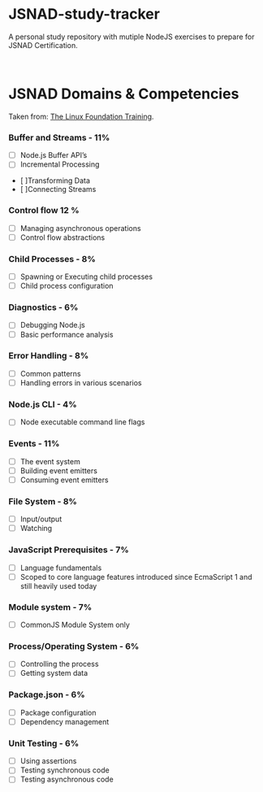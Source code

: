 # JSNAD-study-tracker
A personal study repository with mutiple NodeJS exercises to prepare for JSNAD Certification.

<br />

# JSNAD Domains & Competencies
Taken from: [The Linux Foundation Training](https://training.linuxfoundation.org/certification/jsnAd/).

### Buffer and Streams - 11%

- [ ] Node.js Buffer API’s
- [ ] Incremental Processing
- [ ]Transforming Data
- [ ]Connecting Streams

### Control flow 12 %
- [ ] Managing asynchronous operations
- [ ] Control flow abstractions

### Child Processes - 8%
- [ ] Spawning or Executing child processes
- [ ] Child process configuration

### Diagnostics - 6%
- [ ] Debugging Node.js
- [ ] Basic performance analysis

### Error Handling - 8%
- [ ] Common patterns
- [ ] Handling errors in various scenarios

### Node.js CLI - 4%
- [ ] Node executable command line flags

### Events - 11%
- [ ] The event system
- [ ] Building event emitters
- [ ] Consuming event emitters

### File System - 8%
- [ ] Input/output
- [ ] Watching

### JavaScript Prerequisites - 7%
- [ ] Language fundamentals
- [ ] Scoped to core language features introduced since EcmaScript 1 and still heavily used today

### Module system - 7%
- [ ] CommonJS Module System only

### Process/Operating System - 6%
- [ ] Controlling the process
- [ ] Getting system data

### Package.json - 6%
- [ ] Package configuration
- [ ] Dependency management

### Unit Testing - 6%
- [ ] Using assertions
- [ ] Testing synchronous code
- [ ] Testing asynchronous code
